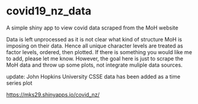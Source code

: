 # covid19_nz_data
A simple shiny app to view covid data scraped from the MoH website

Data is left unprocessed as it is not clear what kind of structure MoH is imposing on their data. Hence all unique character levels are treated as factor levels, ordered, then plotted. If there is something you would like me to add, please let me know. However, the goal here is just to scrape the MoH data and throw up some plots, not integrate muliple data sources.

update: John Hopkins University CSSE data has been added as a time series plot

https://mks29.shinyapps.io/covid_nz/
